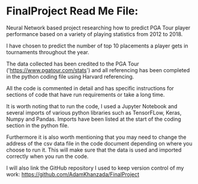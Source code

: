 # FinalProject Read Me File:
Neural Network based project researching how to predict PGA Tour player performance based on a variety of playing statistics from 2012 to 2018.

I have chosen to predict the number of top 10 placements a player gets in tournaments throughout the year.

The data collected has been credited to the PGA Tour ('https://www.pgatour.com/stats') and all referencing has been completed in the python coding file using Harvard referencing.

All the code is commented in detail and has specific instructions for sections of code that have run requirements or take a long time.

It is worth noting that to run the code, I used a Jupyter Notebook and several imports of various python libraries such as TensorFLow, Keras, Numpy and Pandas.
Imports have been listed at the start of the coding section in the python file.

Furthermore it is also worth mentioning that you may need to change the address of the csv data file in the code document depending on where you choose to run it.
This will make sure that the data is used and imported correctly when you run the code.

I will also link the GitHub repository I used to keep version control of my work:
https://github.com/AdamKhanzada/FinalProject
